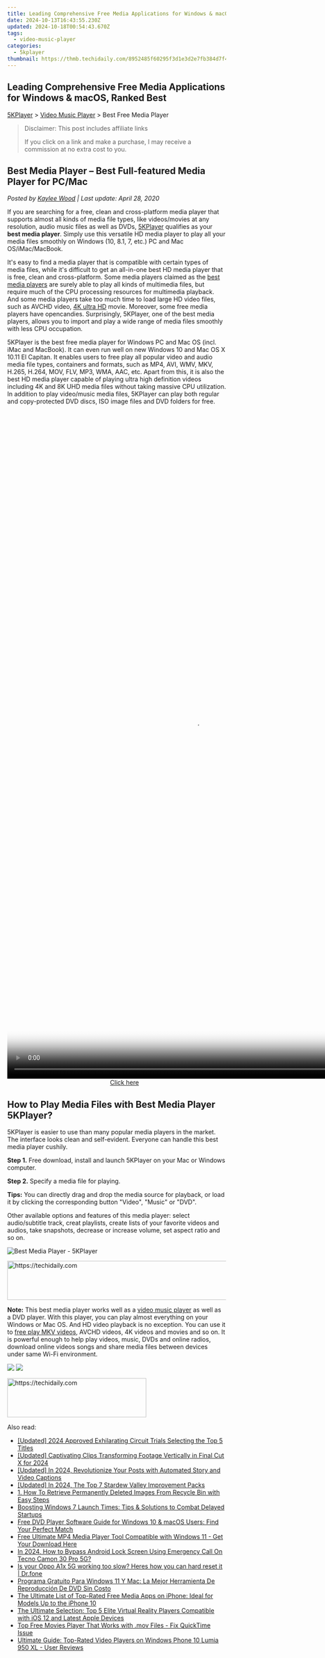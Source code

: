 ```yaml
---
title: Leading Comprehensive Free Media Applications for Windows & macOS, Ranked Best
date: 2024-10-13T16:43:55.230Z
updated: 2024-10-18T00:54:43.670Z
tags:
  - video-music-player
categories:
  - 5kplayer
thumbnail: https://thmb.techidaily.com/8952485f60295f3d1e3d2e7fb384d7f4849fc0ba1ac13c5b58f754ed696cbd0a.jpg
---
```


## Leading Comprehensive Free Media Applications for Windows & macOS, Ranked Best

[5KPlayer](https://tools.techidaily.com/5kplayer/products/) \> [Video Music Player](https://tools.techidaily.com/5kplayer/video-music-player/) \> Best Free Media Player

>  Disclaimer: This post includes affiliate links
>
>  If you click on a link and make a purchase, I may receive a commission at no extra cost to you.
>

## Best Media Player – Best Full-featured Media Player for PC/Mac

 _Posted by [Kaylee Wood](https://www.quora.com/profile/Amanda-Hu-21) | Last update: April 28, 2020_

If you are searching for a free, clean and cross-platform media player that supports almost all kinds of media file types, like videos/movies at any resolution, audio music files as well as DVDs, [5KPlayer](https://tools.techidaily.com/5kplayer/products/) qualifies as your **best media player**. Simply use this versatile HD media player to play all your media files smoothly on Windows (10, 8.1, 7, etc.) PC and Mac OS/iMac/MacBook.

It's easy to find a media player that is compatible with certain types of media files, while it's difficult to get an all-in-one best HD media player that is free, clean and cross-platform. Some media players claimed as the [best media players](https://tools.techidaily.com/5kplayer/video-music-player/) are surely able to play all kinds of multimedia files, but require much of the CPU processing resources for multimedia playback. And some media players take too much time to load large HD video files, such as AVCHD video, [4K ultra HD](https://tools.techidaily.com/5kplayer/video-music-player/) movie. Moreover, some free media players have opencandies. Surprisingly, 5KPlayer, one of the best media players, allows you to import and play a wide range of media files smoothly with less CPU occupation.

5KPlayer is the best free media player for Windows PC and Mac OS (incl. iMac and MacBook). It can even run well on new Windows 10 and Mac OS X 10.11 El Capitan. It enables users to free play all popular video and audio media file types, containers and formats, such as MP4, AVI, WMV, MKV, H.265, H.264, MOV, FLV, MP3, WMA, AAC, etc. Apart from this, it is also the best HD media player capable of playing ultra high definition videos including 4K and 8K UHD media files without taking massive CPU utilization. In addition to play video/music media files, 5KPlayer can play both regular and copy-protected DVD discs, ISO image files and DVD folders for free.

<!-- affiliate ads begin -->
<span id="1834903">
					<video width="864" height="1536" style="cursor:pointer"
           poster="//a.impactradius-go.com/display-clicktoplayimage/1834903.png"
           onclick="if(!this.playClicked){this.play();this.setAttribute('controls',true);this.playClicked=true;}">
	   <source src="//a.impactradius-go.com/display-ad/16836-1834903">
	   <img src="//a.impactradius-go.com/display-clicktoplayimage/1834903.png" style="border: none; height: 100%; width: 100%; object-fit: contain">
	</video>
	<div style="width:540px;text-align:center"><a href="javascript:window.open(decodeURIComponent('https%3A%2F%2F25home.pxf.io%2Fc%2F5597632%2F1834903%2F16836'), '_blank');void(0);">Click here</a></div>
</span>
<img height="0" width="0" src="https://imp.pxf.io/i/5597632/1834903/16836" style="position:absolute;visibility:hidden;" border="0" />
<!-- affiliate ads end -->

## How to Play Media Files with Best Media Player 5KPlayer?

5KPlayer is easier to use than many popular media players in the market. The interface looks clean and self-evident. Everyone can handle this best media player cushily.

**Step 1.** Free download, install and launch 5KPlayer on your Mac or Windows computer.

**Step 2.** Specify a media file for playing.

**Tips:** You can directly drag and drop the media source for playback, or load it by clicking the corresponding button "Video", "Music" or "DVD". 

Other available options and features of this media player: select audio/subtitle track, creat playlists, create lists of your favorite videos and audios, take snapshots, decrease or increase volume, set aspect ratio and so on. 

![Best Media Player - 5KPlayer](https://www.5kplayer.com/video-music-player/img/youtube-0119-01.png) 

<!-- affiliate ads begin -->
<a href="https://appsumo.8odi.net/c/5597632/2151883/7443" target="_top" id="2151883">
  <img src="//a.impactradius-go.com/display-ad/7443-2151883" border="0" alt="https://techidaily.com" width="728" height="90"/>
</a>
<img height="0" width="0" src="https://appsumo.8odi.net/i/5597632/2151883/7443" style="position:absolute;visibility:hidden;" border="0" />
<!-- affiliate ads end -->

**Note:** This best media player works well as a [video music player](https://tools.techidaily.com/5kplayer/video-music-player/) as well as a DVD player. With this player, you can play almost everything on your Windows or Mac OS. And HD video playback is no exception. You can use it to [free play MKV videos](https://tools.techidaily.com/5kplayer/video-music-player/), AVCHD videos, 4K videos and movies and so on. It is powerful enough to help play videos, music, DVDs and online radios, download online videos songs and share media files between devices under same Wi-Fi environment. 

[![](https://www.5kplayer.com/video-music-player/../button/freedownbackwin.png)](https://tools.techidaily.com/5kplayer/products/) [![](https://www.5kplayer.com/video-music-player/../button/freedownbackmac.png)](https://tools.techidaily.com/5kplayer/products/)

<!-- affiliate ads begin -->
<a href="https://aligracehair.sjv.io/c/5597632/2135415/19272" target="_top" id="2135415">
  <img src="//a.impactradius-go.com/display-ad/19272-2135415" border="0" alt="https://techidaily.com" width="320" height="90"/>
</a>
<img height="0" width="0" src="https://aligracehair.sjv.io/i/5597632/2135415/19272" style="position:absolute;visibility:hidden;" border="0" />
<!-- affiliate ads end -->

<ins class="adsbygoogle"
     style="display:block"
     data-ad-format="autorelaxed"
     data-ad-client="ca-pub-7571918770474297"
     data-ad-slot="1223367746"></ins>

<ins class="adsbygoogle"
     style="display:block"
     data-ad-client="ca-pub-7571918770474297"
     data-ad-slot="8358498916"
     data-ad-format="auto"
     data-full-width-responsive="true"></ins>

<span class="atpl-alsoreadstyle">Also read:</span>
<div><ul>
<li><a href="https://on-screen-recording.techidaily.com/updated-2024-approved-exhilarating-circuit-trials-selecting-the-top-5-titles/"><u>[Updated] 2024 Approved Exhilarating Circuit Trials Selecting the Top 5 Titles</u></a></li>
<li><a href="https://instagram-video-files.techidaily.com/updated-captivating-clips-transforming-footage-vertically-in-final-cut-x-for-2024/"><u>[Updated] Captivating Clips Transforming Footage Vertically in Final Cut X for 2024</u></a></li>
<li><a href="https://instagram-videos.techidaily.com/updated-in-2024-revolutionize-your-posts-with-automated-story-and-video-captions/"><u>[Updated] In 2024, Revolutionize Your Posts with Automated Story and Video Captions</u></a></li>
<li><a href="https://video-screen-grab.techidaily.com/updated-in-2024-the-top-7-stardew-valley-improvement-packs/"><u>[Updated] In 2024, The Top 7 Stardew Valley Improvement Packs</u></a></li>
<li><a href="https://win-outstanding.techidaily.com/1-how-to-retrieve-permanently-deleted-images-from-recycle-bin-with-easy-steps/"><u>1. How To Retrieve Permanently Deleted Images From Recycle Bin with Easy Steps</u></a></li>
<li><a href="https://win-howtos.techidaily.com/boosting-windows-7-launch-times-tips-and-solutions-to-combat-delayed-startups/"><u>Boosting Windows 7 Launch Times: Tips & Solutions to Combat Delayed Startups</u></a></li>
<li><a href="https://video-ai-editor.techidaily.com/free-dvd-player-software-guide-for-windows-10-and-macos-users-find-your-perfect-match/"><u>Free DVD Player Software Guide for Windows 10 & macOS Users: Find Your Perfect Match</u></a></li>
<li><a href="https://video-ai-editor.techidaily.com/free-ultimate-mp4-media-player-tool-compatible-with-windows-11-get-your-download-here/"><u>Free Ultimate MP4 Media Player Tool Compatible with Windows 11 - Get Your Download Here</u></a></li>
<li><a href="https://unlock-android.techidaily.com/in-2024-how-to-bypass-android-lock-screen-using-emergency-call-on-tecno-camon-30-pro-5g-by-drfone-android/"><u>In 2024, How to Bypass Android Lock Screen Using Emergency Call On Tecno Camon 30 Pro 5G?</u></a></li>
<li><a href="https://techidaily.com/is-your-oppo-a1x-5g-working-too-slow-heres-how-you-can-hard-reset-it-drfone-by-drfone-reset-android-reset-android/"><u>Is your Oppo A1x 5G working too slow? Heres how you can hard reset it | Dr.fone</u></a></li>
<li><a href="https://video-ai-editor.techidaily.com/programa-gratuito-para-windows-11-y-mac-la-mejor-herramienta-de-reproduccion-de-dvd-sin-costo/"><u>Programa Gratuito Para Windows 11 Y Mac: La Mejor Herramienta De Reproducción De DVD Sin Costo</u></a></li>
<li><a href="https://video-ai-editor.techidaily.com/the-ultimate-list-of-top-rated-free-media-apps-on-iphone-ideal-for-models-up-to-the-iphone-10/"><u>The Ultimate List of Top-Rated Free Media Apps on iPhone: Ideal for Models Up to the iPhone 10</u></a></li>
<li><a href="https://video-ai-editor.techidaily.com/the-ultimate-selection-top-5-elite-virtual-reality-players-compatible-with-ios-12-and-latest-apple-devices/"><u>The Ultimate Selection: Top 5 Elite Virtual Reality Players Compatible with iOS 12 and Latest Apple Devices</u></a></li>
<li><a href="https://video-ai-editor.techidaily.com/top-free-movies-player-that-works-with-mov-files-fix-quicktime-issue/"><u>Top Free Movies Player That Works with .mov Files - Fix QuickTime Issue</u></a></li>
<li><a href="https://video-ai-editor.techidaily.com/ultimate-guide-top-rated-video-players-on-windows-phone-10-lumia-950-xl-user-reviews/"><u>Ultimate Guide: Top-Rated Video Players on Windows Phone 10 Lumia 950 XL - User Reviews</u></a></li>
</ul></div>

